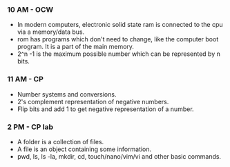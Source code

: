 ### 10 AM - OCW
- In modern computers, electronic solid state ram is connected to the cpu via a memory/data bus.
- rom has programs which don't need to change, like the computer boot program. It is a part of the main memory.
- 2^n -1 is the maximum possible number which can be represented by n bits.

### 11 AM - CP
- Number systems and conversions.
- 2's complement representation of negative numbers.
- Flip bits and add 1 to get negative representation of a number.

### 2 PM - CP lab
- A folder is a collection of files. 
- A file is an object containing some information.
- pwd, ls, ls -la, mkdir, cd, touch/nano/vim/vi and other basic commands.